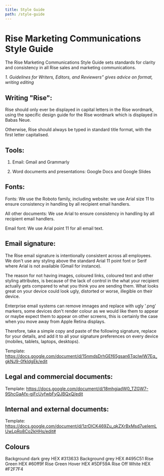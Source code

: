 ```yaml
---
title: Style Guide
path: /style-guide
---
```


# Rise Marketing Communications Style Guide

The Rise  Marketing Communications Style Guide sets standards for clarity and consistency
in all Rise sales and marketing communications.

*1. Guidelines for Writers, Editors, and Reviewers” gives advice on format, writing editing*

Writing "Rise":
---

Rise should only ever be displayed in capital letters in the Rise wordmark, using the specific design guide for the Rise wordmark which is displayed in Babas Neue.

Otherwise, Rise should always be typed in standard title format, with the first letter capitalised.

Tools:
---

1. Email: Gmail and Grammarly

2. Word documents and presentations: Google Docs and Google Slides


Fonts:
---

Fonts: We use the Roboto family, including website: we use Arial size 11 to ensure consistency in handling by all recipient email handlers.

All other documents: We use Arial to ensure consistency in handling by all recipient email handlers.

Email font: We use Arial point 11 for all email text.

Email signature:
---

The Rise email signature is intentionally consistent across all employees. We don't use any styling above the standard Arial 11 point font or Serif where Arial is not available (Gmail for instance).

The reason for not having images, coloured links, coloured text and other styling attributes, is because of the lack of control in the what your recipient actually gets compared to what you think you are sending them. What looks great on your device could look ugly, distorted or worse, illegible on their device.

Enterprise email systems can remove imnages and replace with ugly '.png' markers, some devices don't render colour as we would like them to appear or maybe expect them to appear on other screens, this is certainly the case when you move away from Apple Retina displays.

Therefore, take a simple copy and paste of the following signature, replace for your details, and add it to all your signature preferences on every device (mobiles, tablets, laptops, desktops).

Template: https://docs.google.com/document/d/15nmdsDrhGEf65gsan6TqclwIW7Eq_gkNJ9-0fkldgEk/edit

Legal and commercial documents:
---

Template:  https://docs.google.com/document/d/18mhgjadW0_TZGW7-9ShcGaAfx-gjFcUyfwbFyQJBQxQ/edit

Internal and external documents:
---

Template:  https://docs.google.com/document/d/1zrDlCK469Zu_qkZXrBxMsd7ueIemLUwLpRo8Co2kHHs/edit#

**Colours**
---

Background dark grey HEX #313633
Background grey HEX #495C51
Rise Green HEX #60ff9f
Rise Green Hover HEX #5DF59A
Rise Off White HEX #F2F7F4
